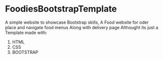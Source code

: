 # FoodiesBootstrapTemplate
A simple website to showcase Bootstrap skills,
A Food website for oder place and navigate food menus
Along with delivery page
Althought its just a Template made with:
1. HTML
2. CSS
3. BOOTSTRAP

